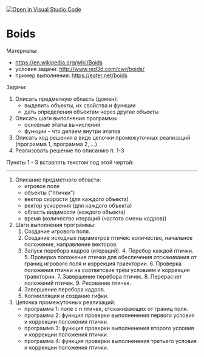 [![Open in Visual Studio Code](https://classroom.github.com/assets/open-in-vscode-c66648af7eb3fe8bc4f294546bfd86ef473780cde1dea487d3c4ff354943c9ae.svg)](https://classroom.github.com/online_ide?assignment_repo_id=8078223&assignment_repo_type=AssignmentRepo)
# Boids

Материалы:
- https://en.wikipedia.org/wiki/Boids
- условия задачи: http://www.red3d.com/cwr/boids/
- пример выполнения: https://eater.net/boids

Задачи:
1. Описать предметную область (домен):
    - выделить объекты, их свойства и функции
    - дать определения объектам через другие объекты
2. Описать шаги выполнения программы
    - основные этапы вычислений
    - функции - что делаем внутри этапов
3. Описать ход решения в виде цепочки промежуточных реализаций (программа 1, программа 2, …)
4. Реализовать решение по описанию п. 1-3

Пункты 1 - 3 вставлять текстом под этой чертой:

--------------------
1. Описание предметного области:
    - игровое поле
    - объекты ("птички")
    - вектор скорости (для каждого объекта)
    - вектор ускорения (для каждого объекта)
    - область видимости (каждого объекта)
    - время (количество итераций (частота смены кадров))
2. Шаги выполнения программы:
    1. Создание игрового поля.
    2. Создание исходных параметров птичек: количество, начальное положение, направление векторов.
    3. Запуск перебора кадров (итераций).
        4. Перебор каждой птички.
            5. Проверка положения птички для обеспечения отскакивания от границ игрового поля и коррекция траектории.
            6. Проверка положения птички на соответсвие трём условиям и коррекция траектории.
        7. Завершение перебора птичек.
        8. Перерасчет положений птичек.
        9. Рисование птичек.
    4. Завершение перебора кадров.
    5. Копмилляция и создание гифки.
3. Цепочка промежуточных реализаций:
    - программа 1: поле с n птичек, отскакивающих от границ поля.
    - программа 2: функция проверки выполненения первого условия и коррекции положения птички.
    - программа 3: функция проверки выполненения второго условия и коррекции положения птички.
    - программа 4: функция проверки выполненения третьего условия и коррекции положения птички.